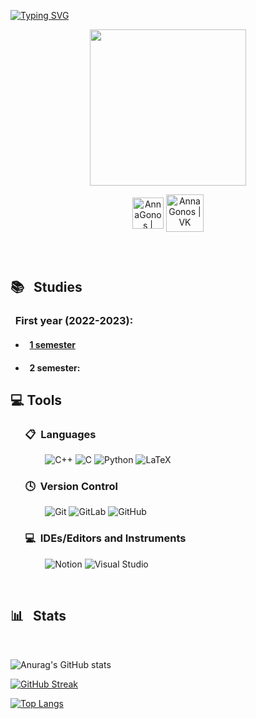 <a href="https://git.io/typing-svg"><img src="https://readme-typing-svg.demolab.com?font=Indie+Flower&weight=900&size=21&pause=1000&color=CACACA&center=true&vCenter=true&width=1100&height=66&lines=Hello+there+%F0%9F%91%8B" alt="Typing SVG" /></a>

<div id="header" align="center">

  
  <img src="https://media.giphy.com/media/aFTt8wvDtqKCQ/giphy.gif" width="250"/>

[<img align="center" alt="AnnaGonos | Telegram" width="50px" src="https://img.icons8.com/fluency/48/000000/telegram-app.png" />][telegram]
[<img align="center" alt="AnnaGonos | VK" width="60px" src="https://mir-s3-cdn-cf.behance.net/project_modules/1400_opt_1/7257b244913357.582202408a049.jpg" />][vk]

[telegram]: https://t.me/GonosAnna  
[vk]: https://vk.com/gonos

<img src="https://komarev.com/ghpvc/?username=AnnaGonos&style=flat-square&color=blue" alt=""/>


</div>

&nbsp;

## 📚 &nbsp; Studies

### &nbsp; First year (2022-2023):

- #### &nbsp; [1 semester](https://github.com/AnnaGonos/IS-1_Sem)
- #### &nbsp; 2 semester:



## 💻 Tools

### &nbsp; &nbsp; &nbsp; 📋 &nbsp;Languages

&nbsp; &nbsp; &nbsp; &nbsp; &nbsp; &nbsp; &nbsp;
![C++](https://img.shields.io/badge/C++-1F75FE?style=for-the-badge&logo=C%2b%2b&logoColor=white)
![C](https://img.shields.io/badge/C-30B21A?style=for-the-badge&logo=C&logoColor=white)
![Python](https://img.shields.io/badge/Python-FFFF00?style=for-the-badge&logo=python)
![LaTeX](https://img.shields.io/badge/latex-%23008080.svg?style=for-the-badge&logo=latex&logoColor=white)

### &nbsp; &nbsp; &nbsp; 🕓 &nbsp;Version Control

&nbsp; &nbsp; &nbsp; &nbsp; &nbsp; &nbsp; &nbsp;
![Git](https://img.shields.io/badge/git-%23F05033.svg?style=for-the-badge&logo=git&logoColor=white)
![GitLab](https://img.shields.io/badge/gitlab-%23181717.svg?style=for-the-badge&logo=gitlab&logoColor=white)
![GitHub](https://img.shields.io/badge/github-%23121011.svg?style=for-the-badge&logo=github&logoColor=white)

### &nbsp; &nbsp; &nbsp; 💻 &nbsp;IDEs/Editors and Instruments

&nbsp; &nbsp; &nbsp; &nbsp; &nbsp; &nbsp; &nbsp;
![Notion](https://img.shields.io/badge/Notion-%23000000.svg?style=for-the-badge&logo=notion&logoColor=white)
![Visual Studio](https://img.shields.io/badge/Visual%20Studio-5C2D91.svg?style=for-the-badge&logo=visual-studio&logoColor=white)


&nbsp;
 
## 📊 &nbsp; Stats

 
  


&nbsp;

![Anurag's GitHub stats](https://github-readme-stats.vercel.app/api?username=AnnaGonos&show_icons=true&theme=radical)

[![GitHub Streak](http://github-readme-streak-stats.herokuapp.com?user=AnnaGonos&hide=issues,prs&show_icons=true&theme=radical)](https://git.io/streak-stats)

[![Top Langs](https://github-readme-stats.vercel.app/api/top-langs/?username=AnnaGonos&hide=issues,prs&show_icons=true&theme=radical)](https://github.com/anuraghazra/github-readme-stats)




<!--
**AnnaGonos/AnnaGonos** is a ✨ _special_ ✨ repository because its `README.md` (this file) appears on your GitHub profile.

Here are some ideas to get you started:

- 🔭 I’m currently working on ...
- 🌱 I’m currently learning ...
- 👯 I’m looking to collaborate on ...
- 🤔 I’m looking for help with ...
- 💬 Ask me about ...
- 📫 How to reach me: ...
- 😄 Pronouns: ...
- ⚡ Fun fact: ...
-->
